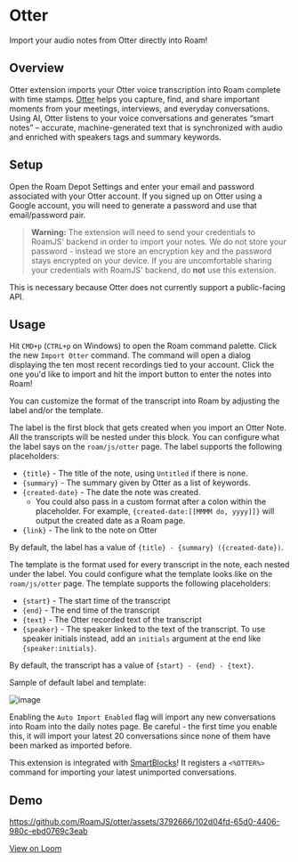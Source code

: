 # Otter

Import your audio notes from Otter directly into Roam!

## Overview

Otter extension imports your Otter voice transcription into Roam complete with time stamps. [Otter](otter.ai) helps you capture, find, and share important moments from your meetings, interviews, and everyday conversations. Using AI, Otter listens to your voice conversations and generates “smart notes” – accurate, machine-generated text that is synchronized with audio and enriched with speakers tags and summary keywords.

## Setup

Open the Roam Depot Settings and enter your email and password associated with your Otter account. If you signed up on Otter using a Google account, you will need to generate a password and use that email/password pair.

> **Warning:** The extension will need to send your credentials to RoamJS' backend in order to import your notes. We do not store your password - instead we store an encryption key and the password stays encrypted on your device. If you are uncomfortable sharing your credentials with RoamJS' backend, do **not** use this extension.

This is necessary because Otter does not currently support a public-facing API.

## Usage

Hit `CMD+p` (`CTRL+p` on Windows) to open the Roam command palette. Click the new `Import Otter` command. The command will open a dialog displaying the ten most recent recordings tied to your account. Click the one you'd like to import and hit the import button to enter the notes into Roam!

You can customize the format of the transcript into Roam by adjusting the label and/or the template.

The label is the first block that gets created when you import an Otter Note. All the transcripts will be nested under this block. You can configure what the label says on the `roam/js/otter` page. The label supports the following placeholders:

- `{title}` - The title of the note, using `Untitled` if there is none.
- `{summary}` - The summary given by Otter as a list of keywords.
- `{created-date}` - The date the note was created.
  - You could also pass in a custom format after a colon within the placeholder. For example, `{created-date:[[MMMM do, yyyy]]}` will output the created date as a Roam page.
- `{link}` - The link to the note on Otter

By default, the label has a value of `{title} - {summary} ({created-date})`.

The template is the format used for every transcript in the note, each nested under the label. You could configure what the template looks like on the `roam/js/otter` page. The template supports the following placeholders:

- `{start}` - The start time of the transcript
- `{end}` - The end time of the transcript
- `{text}` - The Otter recorded text of the transcript
- `{speaker}` - The speaker linked to the text of the transcript. To use speaker initials instead, add an `initials` argument at the end like `{speaker:initials}`.

By default, the transcript has a value of `{start} - {end} - {text}`.

Sample of default label and template:

![image](https://github.com/RoamJS/otter/assets/3792666/e75f151f-a726-468e-8c82-ca332e3fe79c)

Enabling the `Auto Import Enabled` flag will import any new conversations into Roam into the daily notes page. Be careful - the first time you enable this, it will import your latest 20 conversations since none of them have been marked as imported before.

This extension is integrated with [SmartBlocks](https://roamjs.com/extensions/smartblocks)! It registers a `<%OTTER%>` command for importing your latest unimported conversations.

## Demo

https://github.com/RoamJS/otter/assets/3792666/102d04fd-65d0-4406-980c-ebd0769c3eab

[View on Loom](https://www.loom.com/share/5d8a99a33bed4c149c9300bb1141125e)
